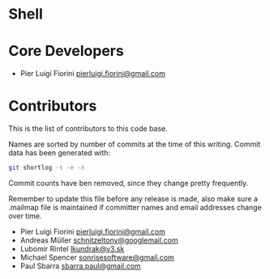Shell
=====

# Core Developers

 * Pier Luigi Fiorini <pierluigi.fiorini@gmail.com>

# Contributors

This is the list of contributors to this code base.

Names are sorted by number of commits at the time of this writing.
Commit data has been generated with:

```sh
git shortlog -s -e -n
```

Commit counts have ben removed, since they change pretty frequently.

Remember to update this file before any release is made, also make sure
a .mailmap file is maintained if committer names and email addresses
change over time.

 * Pier Luigi Fiorini <pierluigi.fiorini@gmail.com>
 * Andreas Müller <schnitzeltony@googlemail.com>
 * Lubomir Rintel <lkundrak@v3.sk>
 * Michael Spencer <sonrisesoftware@gmail.com>
 * Paul Sbarra <sbarra.paul@gmail.com>
